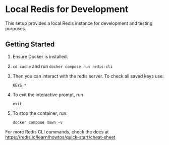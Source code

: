 # Local Redis for Development

This setup provides a local Redis instance for development and testing purposes.

## Getting Started

1. Ensure Docker is installed.
2. ```cd cache``` and run ```docker compose run redis-cli```

3. Then you can interact with the redis server.
   To check all saved keys use:
   ```
   KEYS *
   ```
4. To exit the interactive prompt, run
   ```
   exit
   ```
5. To stop the container, run:
   ```
   docker compose down -v
   ```
For more Redis CLI commands, check the docs at https://redis.io/learn/howtos/quick-start/cheat-sheet

